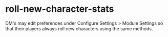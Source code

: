 # roll-new-character-stats
DM's may edit preferences under Configure Settings > Module Settings so that their players always roll new characters using the same methods.
